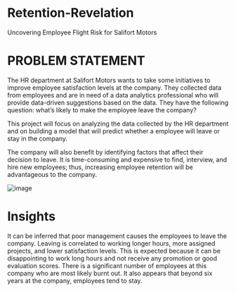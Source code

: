 # Retention-Revelation
Uncovering Employee Flight Risk for Salifort Motors

# PROBLEM STATEMENT
The HR department at Salifort Motors wants to take some initiatives to improve employee satisfaction levels at the company. They collected data from employees and are in need of a data analytics professional who will provide data-driven suggestions based on the data. They have the following question: what’s likely to make the employee leave the company?

This project will focus on analyzing the data collected by the HR department and on building a model that will predict whether a employee will leave or stay in the company.

The company will also benefit by identifying factors that affect their decision to leave. It is time-consuming and expensive to find, interview, and hire new employees; thus, increasing employee retention will be advantageous to the company.

![image](https://github.com/Mudit88/Retention-Revelation/assets/88089351/61253957-54a1-4342-9ede-1646b06d7770)

# Insights
It can be inferred that poor management causes the employees to leave the company. Leaving is correlated to working longer hours, more assigned projects, and lower satisfaction levels. This is expected because it can be disappointing to work long hours and not receive any promotion or good evaluation scores. There is a significant number of employees at this company who are most likely burnt out. It also appears that beyond six years at the company, employees tend to stay. 
